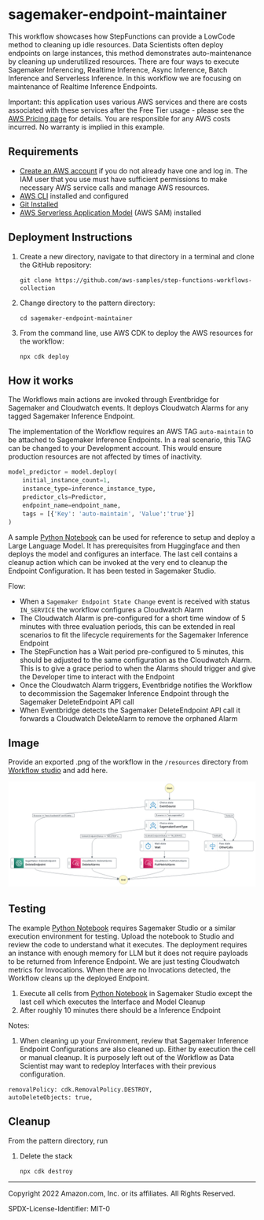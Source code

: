 # sagemaker-endpoint-maintainer

This workflow showcases how StepFunctions can provide a LowCode method to cleaning up idle resources. Data Scientists often deploy endpoints on large instances, this method demonstrates auto-maintenance by cleaning up underutilized resources. There are four ways to execute Sagemaker Inferencing, Realtime Inference, Async Inference, Batch Inference and Serverless Inference. In this workflow we are focusing on maintenance of Realtime Inference Endpoints. 

Important: this application uses various AWS services and there are costs associated with these services after the Free Tier usage - please see the [AWS Pricing page](https://aws.amazon.com/pricing/) for details. You are responsible for any AWS costs incurred. No warranty is implied in this example.

## Requirements

* [Create an AWS account](https://portal.aws.amazon.com/gp/aws/developer/registration/index.html) if you do not already have one and log in. The IAM user that you use must have sufficient permissions to make necessary AWS service calls and manage AWS resources.
* [AWS CLI](https://docs.aws.amazon.com/cli/latest/userguide/install-cliv2.html) installed and configured
* [Git Installed](https://git-scm.com/book/en/v2/Getting-Started-Installing-Git)
* [AWS Serverless Application Model](https://docs.aws.amazon.com/serverless-application-model/latest/developerguide/serverless-sam-cli-install.html) (AWS SAM) installed

## Deployment Instructions

1. Create a new directory, navigate to that directory in a terminal and clone the GitHub repository:
    ``` 
    git clone https://github.com/aws-samples/step-functions-workflows-collection
    ```
2. Change directory to the pattern directory:
    ```
    cd sagemaker-endpoint-maintainer
    ```
3. From the command line, use AWS CDK to deploy the AWS resources for the workflow:
    ```
    npx cdk deploy
    ```

## How it works

The Workflows main actions are invoked through Eventbridge for Sagemaker and Cloudwatch events. It deploys Cloudwatch Alarms for any tagged Sagemaker Inference Endpoint.

The implementation of the Workflow requires an AWS TAG `auto-maintain` to be attached to Sagemaker Inference Endpoints. In a real scenario, this TAG can be changed to your Development account. This would ensure production resources are not affected by times of inactivity. 

```python
model_predictor = model.deploy(
    initial_instance_count=1,
    instance_type=inference_instance_type,
    predictor_cls=Predictor,
    endpoint_name=endpoint_name,
    tags = [{'Key': 'auto-maintain', 'Value':'true'}]
)
```

A sample [Python Notebook](/sample.ipynb) can be used for reference to setup and deploy a Large Language Model. It has prerequisites from Huggingface and then deploys the model and configures an interface. The last cell contains a cleanup action which can be invoked at the very end to cleanup the Endpoint Configuration. It has been tested in Sagemaker Studio.

Flow:

* When a `Sagemaker Endpoint State Change` event is received with status `IN_SERVICE` the workflow configures a Cloudwatch Alarm 
* The Cloudwatch Alarm is pre-configured for a short time window of 5 minutes with three evaluation periods, this can be extended in real scenarios to fit the lifecycle requirements for the Sagemaker Inference Endpoint
* The StepFunction has a Wait period pre-configured to 5 minutes, this should be adjusted to the same configuration as the Cloudwatch Alarm. This is to give a grace period to when the Alarms should trigger and give the Developer time to interact with the Endpoint
* Once the Cloudwatch Alarm triggers, Eventbridge notifies the Workflow to decommission the Sagemaker Inference Endpoint through the Sagemaker DeleteEndpoint API call
* When Eventbridge detects the Sagemaker DeleteEndpoint API call it forwards a Cloudwatch DeleteAlarm to remove the orphaned Alarm 
 
## Image
Provide an exported .png of the workflow in the `/resources` directory from [Workflow studio](https://docs.aws.amazon.com/step-functions/latest/dg/workflow-studio.html) and add here.

![image](./resources/stepfunctions_graph.png)

## Testing

The example [Python Notebook](/sample.ipynb) requires Sagemaker Studio or a similar execution environment for testing. Upload the notebook to Studio and review the code to understand what it executes. The deployment requires an instance with enough memory for LLM but it does not require payloads to be returned from Inference Endpoint. We are just testing Cloudwatch metrics for Invocations. When there are no Invocations detected, the Workflow cleans up the deployed Endpoint. 

1. Execute all cells from [Python Notebook](/sample.ipynb) in Sagemaker Studio except the last cell which executes the Interface and Model Cleanup
2. After roughly 10 minutes there should be a Inference Endpoint  


Notes: 
1. When cleaning up your Environment, review that Sagemaker Inference Endpoint Configurations are also cleaned up. Either by execution the cell or manual cleanup. It is purposely left out of the Workflow as Data Scientist may want to redeploy Interfaces with their previous configuration.

```
removalPolicy: cdk.RemovalPolicy.DESTROY,
autoDeleteObjects: true,
```

## Cleanup

From the pattern directory, run
 
1. Delete the stack
    ```bash
    npx cdk destroy
    ```

----
Copyright 2022 Amazon.com, Inc. or its affiliates. All Rights Reserved.

SPDX-License-Identifier: MIT-0
